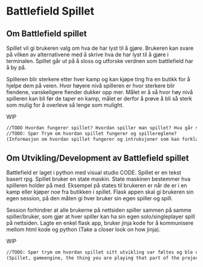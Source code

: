 # Battlefield Spillet

## **Om Battlefield spillet**  

Spillet vil gi brukeren valg om hva de har lyst til å gjøre. Brukeren kan svare på vilken av alternativene med å skrive hva de har lyst til å gjøre i terminalen. Spillet går ut på å sloss og utforske verdnen som battlefield har å by på.  


Spilleren blir sterkere etter hver kamp og kan kjøpe ting fra en butikk for å hjelpe dem på veien. Hvor høyere nivå spilleren er hvor sterkere blir fiendene, vanskeligere fiender dukker opp mer. Målet er å så hvor høy nivå spilleren kan bli før de taper en kamp, målet er derfor å prøve å bli så sterk som mulig for å overleve så lenge som mulight.  


WIP
```markdown
//TODO Hvordan fungerer spillet? Hvordan spiller man spillet? Hva går spillet ut på?
//TODO: Spør Trym om hvordan spillet fungerer og spillereglene?
(Informasjon om hvordan spillet fungerer og intruksjoner som kan forklare en bruker hvordan de skal spille spillet.)
```

## **Om Utvikling/Development av Battlefield spillet**  

Battlefield er laget i python med visual studio CODE. Spillet er en tekst basert rpg. Spillet bruker en state maskin. State maskinen bestemmer hva spilleren holder på med. Eksempel på states til brukeren er når de er i en kamp eller kjøper noe fra butikken i spillet. Flask appen skal gi brukeren sin egen session, på den måten gi hver bruker sin egen spiller og spill.  


Session forhindrer at alle brukerne på nettsiden spiller sammen på samme spiller/bruker, som gjør at hver spiller kan ha sin egen solo/singleplayer spill på nettsiden. Lagte en enkel flask app, bruker jinja kode for å kommunisere mellom html kode og python (Take a closer look on how jinja).  


WIP
```markdown
//TODO: Spør trym om hvordan spillet sitt utvikling var føltes og ble utført.
(Spillet, gameengine, the thing you are playing that part of the project and how it was developed.)
```